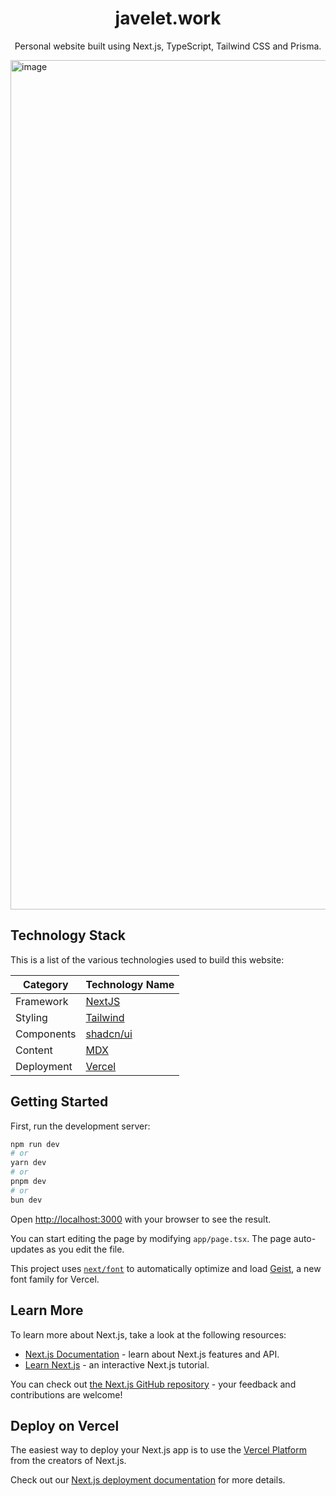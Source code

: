 <div style="text-align: center">
  <h1>javelet.work</h1>
  <p>Personal website built using Next.js, TypeScript, Tailwind CSS and Prisma.</p>
</div>

<img width="1359" alt="image" src="https://i.imgur.com/1KYO6wR.png">

## Technology Stack

This is a list of the various technologies used to build this website:

| Category   | Technology Name                     |
|------------|-------------------------------------|
| Framework  | [NextJS](https://nextjs.org/)       |
| Styling    | [Tailwind](https://tailwindcss.com) |
| Components | [shadcn/ui](https://ui.shadcn.com/) |
| Content    | [MDX](https://mdxjs.com/)           |
| Deployment | [Vercel](https://vercel.com)        |

## Getting Started

First, run the development server:

```bash
npm run dev
# or
yarn dev
# or
pnpm dev
# or
bun dev
```

Open [http://localhost:3000](http://localhost:3000) with your browser to see the result.

You can start editing the page by modifying `app/page.tsx`. The page auto-updates as you edit the file.

This project uses [`next/font`](https://nextjs.org/docs/app/building-your-application/optimizing/fonts) to automatically
optimize and load [Geist](https://vercel.com/font), a new font family for Vercel.

## Learn More

To learn more about Next.js, take a look at the following resources:

- [Next.js Documentation](https://nextjs.org/docs) - learn about Next.js features and API.
- [Learn Next.js](https://nextjs.org/learn) - an interactive Next.js tutorial.

You can check out [the Next.js GitHub repository](https://github.com/vercel/next.js) - your feedback and contributions
are welcome!

## Deploy on Vercel

The easiest way to deploy your Next.js app is to use
the [Vercel Platform](https://vercel.com/new?utm_medium=default-template&filter=next.js&utm_source=create-next-app&utm_campaign=create-next-app-readme)
from the creators of Next.js.

Check out our [Next.js deployment documentation](https://nextjs.org/docs/app/building-your-application/deploying) for
more details.
